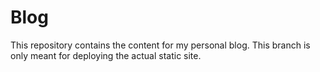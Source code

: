 # Blog

This repository contains the content for my personal blog.
This branch is only meant for deploying the actual static site.
